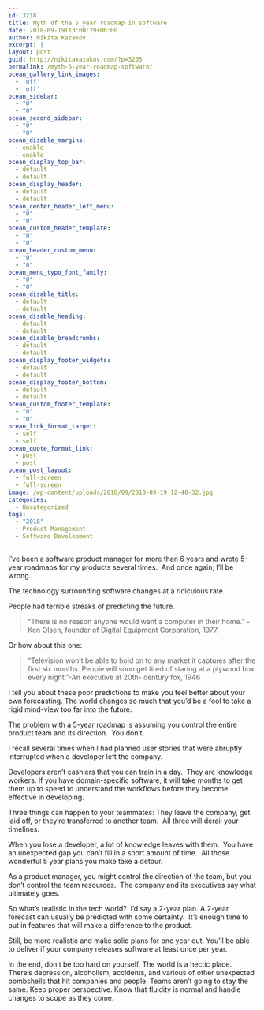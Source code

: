 ```yaml
---
id: 3218
title: Myth of the 5 year roadmap in software
date: 2018-09-19T13:00:29+00:00
author: Nikita Kazakov
excerpt: |
layout: post
guid: http://nikitakazakov.com/?p=3205
permalink: /myth-5-year-roadmap-software/
ocean_gallery_link_images:
  - 'off'
  - 'off'
ocean_sidebar:
  - "0"
  - "0"
ocean_second_sidebar:
  - "0"
  - "0"
ocean_disable_margins:
  - enable
  - enable
ocean_display_top_bar:
  - default
  - default
ocean_display_header:
  - default
  - default
ocean_center_header_left_menu:
  - "0"
  - "0"
ocean_custom_header_template:
  - "0"
  - "0"
ocean_header_custom_menu:
  - "0"
  - "0"
ocean_menu_typo_font_family:
  - "0"
  - "0"
ocean_disable_title:
  - default
  - default
ocean_disable_heading:
  - default
  - default
ocean_disable_breadcrumbs:
  - default
  - default
ocean_display_footer_widgets:
  - default
  - default
ocean_display_footer_bottom:
  - default
  - default
ocean_custom_footer_template:
  - "0"
  - "0"
ocean_link_format_target:
  - self
  - self
ocean_quote_format_link:
  - post
  - post
ocean_post_layout:
  - full-screen
  - full-screen
image: /wp-content/uploads/2018/09/2018-09-19_12-40-32.jpg
categories:
  - Uncategorized
tags:
  - "2018"
  - Product Management
  - Software Development
---
```

I’ve been a software product manager for more than 6 years and wrote 5-year roadmaps for my products several times.  And once again, I’ll be wrong.

The technology surrounding software changes at a ridiculous rate.

People had terrible streaks of predicting the future.

> “There is no reason anyone would want a computer in their home.” -Ken Olsen, founder of Digital Equipment Corporation, 1977.

Or how about this one:

> &#8220;Television won&#8217;t be able to hold on to any market it captures after the first six months. People will soon get tired of staring at a plywood box every night.&#8221;-An executive at 20th- century fox, 1946

I tell you about these poor predictions to make you feel better about your own forecasting. The world changes so much that you&#8217;d be a fool to take a rigid mind-view too far into the future.

The problem with a 5-year roadmap is assuming you control the entire product team and its direction.  You don’t.

I recall several times when I had planned user stories that were abruptly interrupted when a developer left the company.

Developers aren’t cashiers that you can train in a day.  They are knowledge workers. If you have domain-specific software, it will take months to get them up to speed to understand the workflows before they become effective in developing.

Three things can happen to your teammates: They leave the company, get laid off, or they’re transferred to another team.  All three will derail your timelines.

When you lose a developer, a lot of knowledge leaves with them.  You have an unexpected gap you can’t fill in a short amount of time.  All those wonderful 5 year plans you make take a detour.

As a product manager, you might control the direction of the team, but you don’t control the team resources.  The company and its executives say what ultimately goes.

So what’s realistic in the tech world?  I’d say a 2-year plan. A 2-year forecast can usually be predicted with some certainty.  It’s enough time to put in features that will make a difference to the product.

Still, be more realistic and make solid plans for one year out. You’ll be able to deliver if your company releases software at least once per year.

In the end, don’t be too hard on yourself. The world is a hectic place. There’s depression, alcoholism, accidents, and various of other unexpected bombshells that hit companies and people. Teams aren’t going to stay the same. Keep proper perspective. Know that fluidity is normal and handle changes to scope as they come.